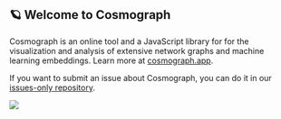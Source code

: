 ## 🪐 Welcome to Cosmograph

Cosmograph is an online tool and a JavaScript library for for the visualization and analysis of extensive network graphs and machine learning embeddings. 
Learn more at [cosmograph.app](https://cosmograph.app).

If you want to submit an issue about Cosmograph, you can do it in our [issues-only repository](https://github.com/cosmograph-org/cosmograph-issues).

<img src="https://cosmograph.app/assets/images/ui0-f8218d171556658274e76e8ec86deb63.png"/>
<!--

**Here are some ideas to get you started:**

🙋‍♀️ A short introduction - what is your organization all about?
🌈 Contribution guidelines - how can the community get involved?
👩‍💻 Useful resources - where can the community find your docs? Is there anything else the community should know?
🍿 Fun facts - what does your team eat for breakfast?
🧙 Remember, you can do mighty things with the power of [Markdown](https://docs.github.com/github/writing-on-github/getting-started-with-writing-and-formatting-on-github/basic-writing-and-formatting-syntax)
-->
